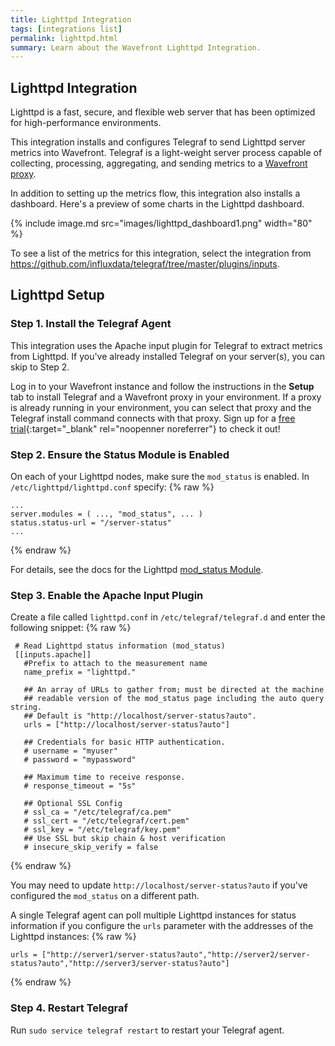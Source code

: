 ```yaml
---
title: Lighttpd Integration
tags: [integrations list]
permalink: lighttpd.html
summary: Learn about the Wavefront Lighttpd Integration.
---
```

## Lighttpd Integration

Lighttpd is a fast, secure, and flexible web server that has been optimized for high-performance environments.

This integration installs and configures Telegraf to send Lighttpd server metrics into Wavefront. Telegraf is a light-weight server process capable of collecting, processing, aggregating, and sending metrics to a [Wavefront proxy](https://docs.wavefront.com/proxies.html).

In addition to setting up the metrics flow, this integration also installs a dashboard. Here's a preview of some charts in the Lighttpd dashboard.

{% include image.md src="images/lighttpd_dashboard1.png" width="80" %}


To see a list of the metrics for this integration, select the integration from <https://github.com/influxdata/telegraf/tree/master/plugins/inputs>.
## Lighttpd Setup



### Step 1. Install the Telegraf Agent

This integration uses the Apache input plugin for Telegraf to extract metrics from Lighttpd. If you've already installed Telegraf on your server(s), you can skip to Step 2.

Log in to your Wavefront instance and follow the instructions in the **Setup** tab to install Telegraf and a Wavefront proxy in your environment. If a proxy is already running in your environment, you can select that proxy and the Telegraf install command connects with that proxy. Sign up for a [free trial](https://tanzu.vmware.com/observability-trial){:target="_blank" rel="noopenner noreferrer"} to check it out!

### Step 2. Ensure the Status Module is Enabled

On each of your Lighttpd nodes, make sure the `mod_status` is enabled. In `/etc/lighttpd/lighttpd.conf` specify:
{% raw %}
```
...
server.modules = ( ..., "mod_status", ... )
status.status-url = "/server-status"
...
```
{% endraw %}

For details, see the docs for the Lighttpd [mod_status Module](https://redmine.lighttpd.net/projects/1/wiki/Docs_ModStatus).

### Step 3. Enable the Apache Input Plugin

Create a file called `lighttpd.conf` in `/etc/telegraf/telegraf.d` and enter the following snippet:
{% raw %}
   ```
    # Read Lighttpd status information (mod_status)
    [[inputs.apache]]
      #Prefix to attach to the measurement name
      name_prefix = "lighttpd."

      ## An array of URLs to gather from; must be directed at the machine
      ## readable version of the mod_status page including the auto query string.
      ## Default is "http://localhost/server-status?auto".
      urls = ["http://localhost/server-status?auto"]

      ## Credentials for basic HTTP authentication.
      # username = "myuser"
      # password = "mypassword"

      ## Maximum time to receive response.
      # response_timeout = "5s"

      ## Optional SSL Config
      # ssl_ca = "/etc/telegraf/ca.pem"
      # ssl_cert = "/etc/telegraf/cert.pem"
      # ssl_key = "/etc/telegraf/key.pem"
      ## Use SSL but skip chain & host verification
      # insecure_skip_verify = false

   ```
{% endraw %}

You may need to update `http://localhost/server-status?auto` if you've configured the `mod_status` on a different path.

A single Telegraf agent can poll multiple Lighttpd instances for status information if you configure the `urls` parameter with the addresses of the Lighttpd instances:
{% raw %}
```
urls = ["http://server1/server-status?auto","http://server2/server-status?auto","http://server3/server-status?auto"]
```
{% endraw %}

### Step 4. Restart Telegraf

Run `sudo service telegraf restart` to restart your Telegraf agent.



